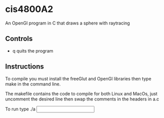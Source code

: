 # cis4800A2
 
An OpenGl program in C that draws a sphere with raytracing

## Controls

- q quits the program

## Instructions

To compile you must install the freeGlut and OpenGl libraries then type make in the command line.

The makefile contains the code to compile for both Linux and MacOs, just uncomment the desired line then swap the comments in the headers in a.c

To run type ./a <input file>
